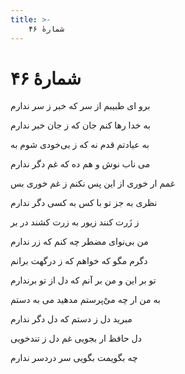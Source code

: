 ```yaml
---
title: >-
    شمارهٔ ۴۶
---
```

# شمارهٔ ۴۶

<div class="b" id="bn1"><div class="m1"><p>برو ای طبیبم از سر که خبر ز سر ندارم</p></div>
<div class="m2"><p>به خدا رها کنم جان که ز جان خبر ندارم</p></div></div>
<div class="b" id="bn2"><div class="m1"><p>به عیادتم قدم نه که ز بی‌خودی شوم به</p></div>
<div class="m2"><p>می ناب نوش و هم ده که غم دگر ندارم</p></div></div>
<div class="b" id="bn3"><div class="m1"><p>غمم ار خوری از این پس نکنم ز غم خوری بس</p></div>
<div class="m2"><p>نظری به جز تو با کس به کسی دگر ندارم</p></div></div>
<div class="b" id="bn4"><div class="m1"><p>ز زَرت کنند زیور به زرت کشند در بر</p></div>
<div class="m2"><p>من بی‌نوای مضطر چه کنم که زر ندارم</p></div></div>
<div class="b" id="bn5"><div class="m1"><p>دگرم مگو که خواهم که ز درگهت برانم</p></div>
<div class="m2"><p>تو بر این و من بر آنم که دل از تو برندارم</p></div></div>
<div class="b" id="bn6"><div class="m1"><p>به من ار چه میْ‌پرستم مدهید می به دستم</p></div>
<div class="m2"><p>مبرید دل ز دستم که دل دگر ندارم</p></div></div>
<div class="b" id="bn7"><div class="m1"><p>دل حافظ ار بجویی غم دل ز تندخویی</p></div>
<div class="m2"><p>چه بگویمت بگویی سر دردسر ندارم</p></div></div>